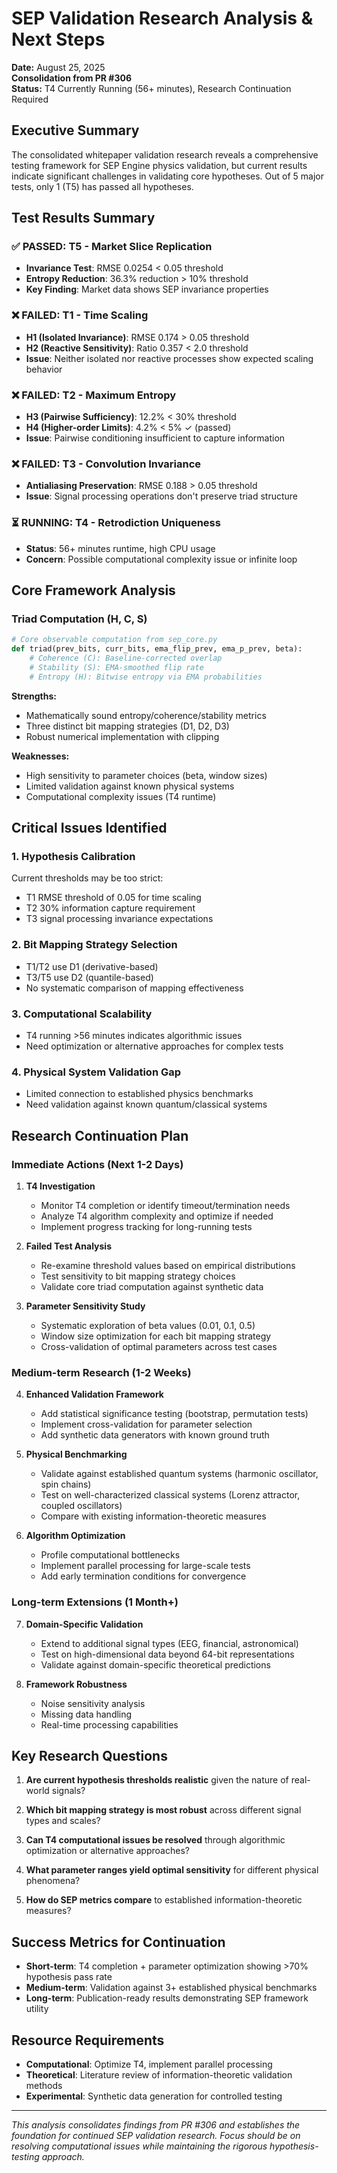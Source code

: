 # SEP Validation Research Analysis & Next Steps

**Date:** August 25, 2025  
**Consolidation from PR #306**  
**Status:** T4 Currently Running (56+ minutes), Research Continuation Required

## Executive Summary

The consolidated whitepaper validation research reveals a comprehensive testing framework for SEP Engine physics validation, but current results indicate significant challenges in validating core hypotheses. Out of 5 major tests, only 1 (T5) has passed all hypotheses.

## Test Results Summary

### ✅ PASSED: T5 - Market Slice Replication  
- **Invariance Test**: RMSE 0.0254 < 0.05 threshold  
- **Entropy Reduction**: 36.3% reduction > 10% threshold  
- **Key Finding**: Market data shows SEP invariance properties  

### ❌ FAILED: T1 - Time Scaling  
- **H1 (Isolated Invariance)**: RMSE 0.174 > 0.05 threshold  
- **H2 (Reactive Sensitivity)**: Ratio 0.357 < 2.0 threshold  
- **Issue**: Neither isolated nor reactive processes show expected scaling behavior  

### ❌ FAILED: T2 - Maximum Entropy  
- **H3 (Pairwise Sufficiency)**: 12.2% < 30% threshold  
- **H4 (Higher-order Limits)**: 4.2% < 5% ✓ (passed)  
- **Issue**: Pairwise conditioning insufficient to capture information  

### ❌ FAILED: T3 - Convolution Invariance  
- **Antialiasing Preservation**: RMSE 0.188 > 0.05 threshold  
- **Issue**: Signal processing operations don't preserve triad structure  

### ⏳ RUNNING: T4 - Retrodiction Uniqueness  
- **Status**: 56+ minutes runtime, high CPU usage  
- **Concern**: Possible computational complexity issue or infinite loop  

## Core Framework Analysis

### Triad Computation (H, C, S)
```python
# Core observable computation from sep_core.py
def triad(prev_bits, curr_bits, ema_flip_prev, ema_p_prev, beta):
    # Coherence (C): Baseline-corrected overlap
    # Stability (S): EMA-smoothed flip rate  
    # Entropy (H): Bitwise entropy via EMA probabilities
```

**Strengths:**
- Mathematically sound entropy/coherence/stability metrics
- Three distinct bit mapping strategies (D1, D2, D3)
- Robust numerical implementation with clipping

**Weaknesses:**
- High sensitivity to parameter choices (beta, window sizes)
- Limited validation against known physical systems
- Computational complexity issues (T4 runtime)

## Critical Issues Identified

### 1. **Hypothesis Calibration**
Current thresholds may be too strict:
- T1 RMSE threshold of 0.05 for time scaling
- T2 30% information capture requirement
- T3 signal processing invariance expectations

### 2. **Bit Mapping Strategy Selection**
- T1/T2 use D1 (derivative-based)
- T3/T5 use D2 (quantile-based)
- No systematic comparison of mapping effectiveness

### 3. **Computational Scalability**
- T4 running >56 minutes indicates algorithmic issues
- Need optimization or alternative approaches for complex tests

### 4. **Physical System Validation Gap**
- Limited connection to established physics benchmarks
- Need validation against known quantum/classical systems

## Research Continuation Plan

### Immediate Actions (Next 1-2 Days)

1. **T4 Investigation**
   - Monitor T4 completion or identify timeout/termination needs
   - Analyze T4 algorithm complexity and optimize if needed
   - Implement progress tracking for long-running tests

2. **Failed Test Analysis**
   - Re-examine threshold values based on empirical distributions
   - Test sensitivity to bit mapping strategy choices
   - Validate core triad computation against synthetic data

3. **Parameter Sensitivity Study**
   - Systematic exploration of beta values (0.01, 0.1, 0.5)
   - Window size optimization for each bit mapping strategy
   - Cross-validation of optimal parameters across test cases

### Medium-term Research (1-2 Weeks)

4. **Enhanced Validation Framework**
   - Add statistical significance testing (bootstrap, permutation tests)
   - Implement cross-validation for parameter selection
   - Add synthetic data generators with known ground truth

5. **Physical Benchmarking**
   - Validate against established quantum systems (harmonic oscillator, spin chains)
   - Test on well-characterized classical systems (Lorenz attractor, coupled oscillators)
   - Compare with existing information-theoretic measures

6. **Algorithm Optimization**
   - Profile computational bottlenecks
   - Implement parallel processing for large-scale tests
   - Add early termination conditions for convergence

### Long-term Extensions (1 Month+)

7. **Domain-Specific Validation**
   - Extend to additional signal types (EEG, financial, astronomical)
   - Test on high-dimensional data beyond 64-bit representations
   - Validate against domain-specific theoretical predictions

8. **Framework Robustness**
   - Noise sensitivity analysis
   - Missing data handling
   - Real-time processing capabilities

## Key Research Questions

1. **Are current hypothesis thresholds realistic** given the nature of real-world signals?

2. **Which bit mapping strategy is most robust** across different signal types and scales?

3. **Can T4 computational issues be resolved** through algorithmic optimization or alternative approaches?

4. **What parameter ranges yield optimal sensitivity** for different physical phenomena?

5. **How do SEP metrics compare** to established information-theoretic measures?

## Success Metrics for Continuation

- **Short-term**: T4 completion + parameter optimization showing >70% hypothesis pass rate
- **Medium-term**: Validation against 3+ established physical benchmarks  
- **Long-term**: Publication-ready results demonstrating SEP framework utility

## Resource Requirements

- **Computational**: Optimize T4, implement parallel processing
- **Theoretical**: Literature review of information-theoretic validation methods  
- **Experimental**: Synthetic data generation for controlled testing

---

*This analysis consolidates findings from PR #306 and establishes the foundation for continued SEP validation research. Focus should be on resolving computational issues while maintaining the rigorous hypothesis-testing approach.*